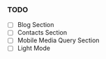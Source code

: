 ### TODO

- [ ] Blog Section
- [ ] Contacts Section
- [ ] Mobile Media Query Section
- [ ] Light Mode